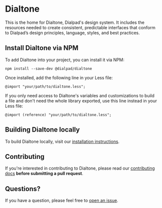 # Dialtone

This is the home for Dialtone, Dialpad's design system. It includes the resources needed to create consistent, predictable interfaces that conform to Dialpad’s design principles, language, styles, and best practices.

## Install Dialtone via NPM

To add Dialtone into your project, you can install it via NPM:

```
npm install --save-dev @dialpad/dialtone
```

Once installed, add the following line in your Less file:
```
@import "your/path/to/dialtone.less";
```
If you only need access to Dialtone's variables and customizations to build a file and don't need the whole library exported, use this line instead in your Less file:
```
@import (reference) "your/path/to/dialtone.less";
```

## Building Dialtone locally

To build Dialtone locally, visit our [installation instructions](https://dialpad.design/getting-started/installation/).

## Contributing

If you're interested in contributing to Dialtone, please read our [contributing docs](https://github.com/dialpad/dialtone/blob/master/.github/CONTRIBUTING.md) **before submitting a pull request**.

## Questions?

If you have a question, please feel free to [open an issue](https://github.com/dialpad/dialtone/issues/new).
